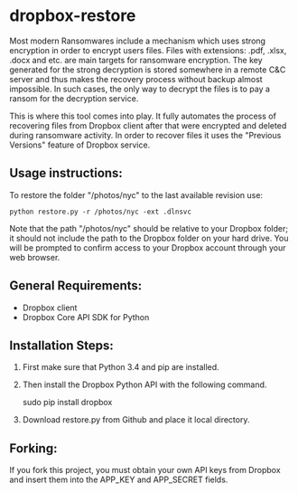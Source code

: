 dropbox-restore
===============

Most modern Ransomwares include a mechanism which uses strong encryption in order to encrypt users files.
Files with extensions: .pdf, .xlsx, .docx and etc. are main targets for ransomware encryption. The key generated 
for the strong decryption is stored somewhere in a remote C&C server and thus makes the recovery process without 
backup almost impossible. In such cases, the only way to decrypt the files is to pay a ransom for the 
decryption service.

This is where this tool comes into play. It fully automates the process of recovering files from Dropbox client 
after that were encrypted and deleted during ransomware activity. In order to recover files it uses
the "Previous Versions" feature of Dropbox service.

Usage instructions:
-------------------

To restore the folder "/photos/nyc" to the last available revision use:

    python restore.py -r /photos/nyc -ext .dlnsvc
    
Note that the path "/photos/nyc" should be relative to your Dropbox folder; it should not include the path to the Dropbox folder on your hard drive. You will be prompted to confirm access to your Dropbox account through your web browser.

General Requirements:
---------------------

- Dropbox client 
- Dropbox Core API SDK for Python

Installation Steps:
-------------------

1. First make sure that Python 3.4 and pip are installed. 
2. Then install the Dropbox Python API with the following command.

    sudo pip install dropbox

3. Download restore.py from Github and place it local directory.

Forking:
--------

If you fork this project, you must obtain your own API keys from Dropbox and insert them into the APP\_KEY and APP\_SECRET fields.
